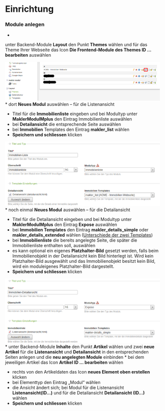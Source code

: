 # Einrichtung

### Module anlegen

* 
unter Backend-Module **Layout** den Punkt **Themes** wählen und für das Theme Ihrer Webseite das Icon **Die Frontend-Module des Themes ID … bearbeiten** auswählen

![](einrichtung-schritt1.png)
* 
dort **Neues Modul** auswählen – für die Listenansicht
 * Titel für die **Immobilienliste** eingeben und bei Modultyp unter **MaklerModulMplus**
den Eintrag Immobilienliste auswählen
 * bei **Detailansicht** die entsprechende Seite auswählen
 * bei **Immobilien** Templates den Eintrag **makler_list** wählen
 * **Speichern und schliessen** klicken

![](einrichtung-schritt2neu2.png)
* 
noch einmal **Neues Modul** auswählen – für die Detailansicht
 * Titel für die Detailansicht eingeben und bei Modultyp unter **MaklerModulMplus**
den Eintrag **Expose** auswählen
 * bei **Immobilien Templates** den Eintrag **makler_details_simple** oder **makler_details_extended** wählen ([Unterschiede der zwei Templates](templates-detailansicht.md))
 * bei **Immobilienliste** die bereits angelegte Seite, die später die Immobilienliste enthalten soll, auswählen
 * es kann optional ein eigenes **Platzhalter-Bild** gesetzt werden, falls beim Immobilienobjekt in der Detailansicht kein Bild hinterlegt ist. Wird kein Platzhalter-Bild ausgewählt und das Immobilienobjekt besitzt kein Bild, wird ein moduleigenes Platzhalter-Bild dargestellt. 
 * **Speichern und schliessen** klicken

![](einrichtung-schritt3.png)
* 
unter Backend-Module **Inhalte** den Punkt **Artikel** wählen und zwei **neue Artikel** für die **Listenansicht** und
**Detailansicht** in den entsprechenden Seiten anlegen und die **neu angelegten Module** einbinden
* 
bei dem jeweiligen Artikel das Icon **Artikel ID … bearbeiten** wählen
 * rechts von den Artikeldaten das Icon **neues Element oben erstellen** klicken
 * bei Elementtyp den Eintrag „Modul“ wählen
 * die Ansicht ändert sich; bei Modul für die Listenansicht **Listenansicht(ID...)**
und für die Detailansicht **Detailansicht (ID...)** wählen
 * **Speichern und schliessen** klicken